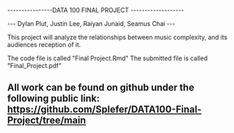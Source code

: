 ----------------DATA 100 FINAL PROJECT -------------------

--- Dylan Plut, Justin Lee, Raiyan Junaid, Seamus Chai ---

This project will analyze the relationships between music complexity, and its audiences reception of it. 

The code file is called "Final Project.Rmd"
The submitted file is called "Final_Project.pdf"

All work can be found on github under the following public link: https://github.com/Splefer/DATA100-Final-Project/tree/main 
---------------------------------------------------------------------------------------------------